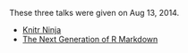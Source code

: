 These three talks were given on Aug 13, 2014.

- [Knitr Ninja](https://dl.dropboxusercontent.com/u/15335397/slides/2014-knitr-ninja-Yihui-Xie.html)
- [The Next Generation of R Markdown](https://www.dropbox.com/s/p28yzx1lccux06p/UseR-2014-rmarkdown-io.html)
